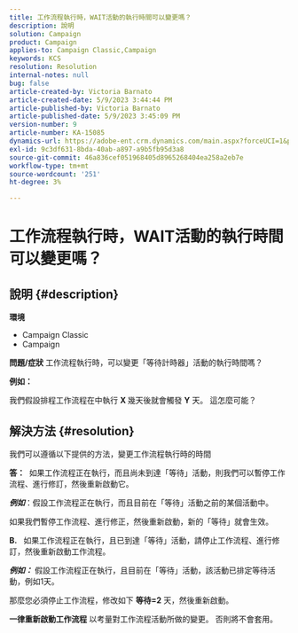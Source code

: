 ```yaml
---
title: 工作流程執行時，WAIT活動的執行時間可以變更嗎？
description: 說明
solution: Campaign
product: Campaign
applies-to: Campaign Classic,Campaign
keywords: KCS
resolution: Resolution
internal-notes: null
bug: false
article-created-by: Victoria Barnato
article-created-date: 5/9/2023 3:44:44 PM
article-published-by: Victoria Barnato
article-published-date: 5/9/2023 3:45:09 PM
version-number: 9
article-number: KA-15085
dynamics-url: https://adobe-ent.crm.dynamics.com/main.aspx?forceUCI=1&pagetype=entityrecord&etn=knowledgearticle&id=86dea067-80ee-ed11-8849-6045bd0065b6
exl-id: 9c3df631-8bda-40ab-a897-a9b5fb95d3a8
source-git-commit: 46a836cef051968405d8965268404ea258a2eb7e
workflow-type: tm+mt
source-wordcount: '251'
ht-degree: 3%

---
```


# 工作流程執行時，WAIT活動的執行時間可以變更嗎？

## 說明 {#description}

<b>環境</b>
- Campaign Classic
- Campaign


<b>問題/症狀</b>
工作流程執行時，可以變更「等待計時器」活動的執行時間嗎？

<b>例如：</b>

我們假設排程工作流程在中執行 <b>X </b>幾天後就會觸發 <b>Y</b> 天。 這怎麼可能？




## 解決方法 {#resolution}


我們可以遵循以下提供的方法，變更工作流程執行時的時間

<b>答：</b>  如果工作流程正在執行，而且尚未到達「等待」活動，則我們可以暫停工作流程、進行修訂，然後重新啟動它。

<b>*例如</b>*：假設工作流程正在執行，而且目前在「等待」活動之前的某個活動中。

如果我們暫停工作流程、進行修正，然後重新啟動，新的「等待」就會生效。

<b>B.</b>   如果工作流程正在執行，且已到達「等待」活動，請停止工作流程、進行修訂，然後重新啟動工作流程。

<b>*例如：</b>* 假設工作流程正在執行，且目前在「等待」活動，該活動已排定等待活動，例如1天。

那麼您必須停止工作流程，修改如下 <b>等待=2</b> 天，然後重新啟動。

<b>一律重新啟動工作流程</b> 以考量對工作流程活動所做的變更。 否則將不會套用。
